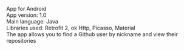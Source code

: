 App for Android
<br>App version: 1.0
<br>Main language: Java
<br>Libraries used: Retrofit 2, ok Http, Picasso, Material 
<br>The app allows you to find a Github user by nickname and view their repositories
